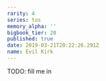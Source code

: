 ```yaml
---
rarity: 4
series: tos
memory_alpha: ''
bigbook_tier: 20
published: true
date: 2019-03-21T20:22:26.291Z
name: Evil Kirk
---
```

TODO: fill me in
